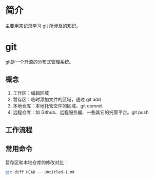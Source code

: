 # 简介
主要用来记录学习 git 所涉及的知识。

# git
git是一个开源的分布式管理系统。

## 概念
1. 工作区：编辑区域
2. 暂存区：临时添加文件的区域，通过 git add
3. 本地仓库：本地托管文件的区域，git commit
4. 远程仓库：如 Github、远程服务器、一些其它的托管平台。git push

## 工作流程 


## 常用命令
暂存区和本地仓库的修改对比：
   ```bash
   git diff HEAD -- Untitled-1.md
   ```